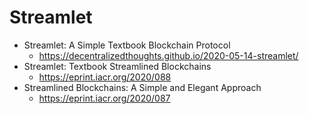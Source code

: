 # Streamlet

+ Streamlet: A Simple Textbook Blockchain Protocol
    * https://decentralizedthoughts.github.io/2020-05-14-streamlet/
+ Streamlet: Textbook Streamlined Blockchains
    * https://eprint.iacr.org/2020/088
+ Streamlined Blockchains: A Simple and Elegant Approach
    + https://eprint.iacr.org/2020/087